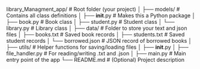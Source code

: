 

library_Managment_app/                    # Root folder (your project)
│
├── models/                     # Contains all class definitions
│   ├── __init__.py             # Makes this a Python package
│   ├── book.py                 # Book class
│   ├── student.py              # Student class
│   └── library.py              # Library class
│
├── data/                       # Folder to store your text and json files
│   ├── books.txt               # Saved book records
│   ├── students.txt            # Saved student records
│   └── borrowed.json           # JSON record of borrowed books
│
├── utils/                      # Helper functions for saving/loading files
│   ├── __init__.py
│   ├── file_handler.py         # For reading/writing .txt and .json
│
├── main.py                     # Main entry point of the app
└── README.md                   # (Optional) Project description

